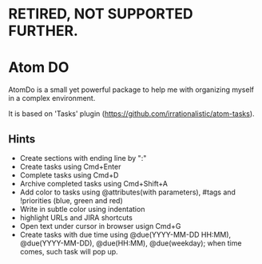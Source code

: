 # RETIRED, NOT SUPPORTED FURTHER.

# Atom DO

AtomDo is a small yet powerful package to help me with organizing myself in a complex environment.

It is based on 'Tasks' plugin (https://github.com/irrationalistic/atom-tasks).


## Hints

- Create sections with ending line by ":"
- Create tasks using Cmd+Enter
- Complete tasks using Cmd+D
- Archive completed tasks using Cmd+Shift+A
- Add color to tasks using @attributes(with parameters), #tags and !priorities (blue, green and red)
- Write in subtle color using indentation
- highlight URLs and JIRA shortcuts
- Open text under cursor in browser usign Cmd+G
- Create tasks with due time using @due(YYYY-MM-DD HH:MM), @due(YYYY-MM-DD), @due(HH:MM), @due(weekday); when time comes, such task will pop up.
